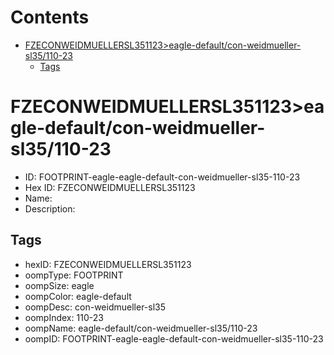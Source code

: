 



Contents
========

* [FZECONWEIDMUELLERSL351123>eagle-default/con-weidmueller-sl35/110-23](#fzeconweidmuellersl351123eagle-defaultcon-weidmueller-sl35110-23)
	* [Tags](#tags)

# FZECONWEIDMUELLERSL351123>eagle-default/con-weidmueller-sl35/110-23

- ID: FOOTPRINT-eagle-eagle-default-con-weidmueller-sl35-110-23
- Hex ID: FZECONWEIDMUELLERSL351123
- Name: 
- Description: 

## Tags

- hexID: FZECONWEIDMUELLERSL351123
- oompType: FOOTPRINT
- oompSize: eagle
- oompColor: eagle-default
- oompDesc: con-weidmueller-sl35
- oompIndex: 110-23
- oompName: eagle-default/con-weidmueller-sl35/110-23
- oompID: FOOTPRINT-eagle-eagle-default-con-weidmueller-sl35-110-23
